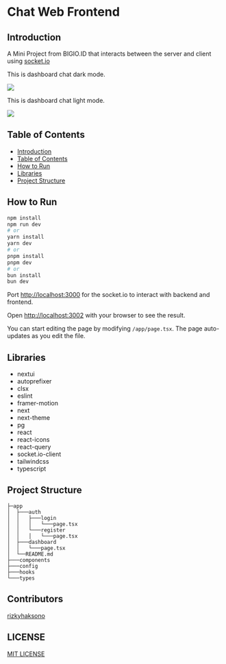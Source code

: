 # Chat Web Frontend

## Introduction

A Mini Project from BIGIO.ID that interacts between the server and client using [socket.io](https://socket.io/)

This is dashboard chat dark mode.

<image src="./public/dark-chat.png" />

This is dashboard chat light mode.

<image src="./public/light-chat.png" />

## Table of Contents

- [Introduction](#introduction)
- [Table of Contents](#table-of-contents)
- [How to Run](#how-to-run)
- [Libraries](#libraries)
- [Project Structure](#project-structure)

## How to Run

```bash
npm install
npm run dev
# or
yarn install
yarn dev
# or
pnpm install
pnpm dev
# or
bun install
bun dev
```

Port [http://localhost:3000](http://localhost:3000) for the socket.io to interact with backend and frontend.

Open [http://localhost:3002](http://localhost:3002) with your browser to see the result.

You can start editing the page by modifying `/app/page.tsx`. The page auto-updates as you edit the file.

## Libraries

- nextui
- autoprefixer
- clsx
- eslint
- framer-motion
- next
- next-theme
- pg
- react
- react-icons
- react-query
- socket.io-client
- tailwindcss
- typescript

## Project Structure

```basb
├─app
│  ├───auth
│  │   ├───login
│  │   │   └───page.tsx
│  │   └───register
│  │   │   └───page.tsx
│  ├───dashboard
│  │   └───page.tsx
│  └──README.md
├───components
├───config
├───hooks
└───types
```

## Contributors

[rizkyhaksono](https://github.com/rizkyhaksono)

## LICENSE

[MIT LICENSE](./LICENSE)
